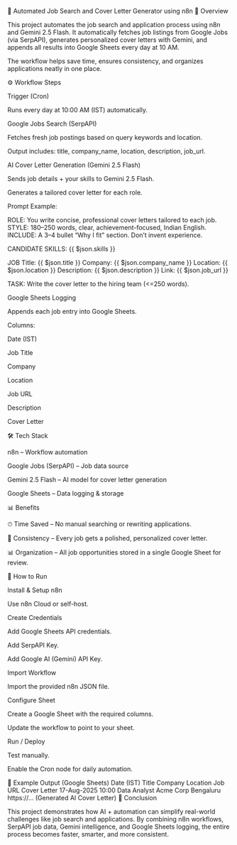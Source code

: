 🚀 Automated Job Search and Cover Letter Generator using n8n
📌 Overview

This project automates the job search and application process using n8n and Gemini 2.5 Flash.
It automatically fetches job listings from Google Jobs (via SerpAPI), generates personalized cover letters with Gemini, and appends all results into Google Sheets every day at 10 AM.

The workflow helps save time, ensures consistency, and organizes applications neatly in one place.

⚙️ Workflow Steps

Trigger (Cron)

Runs every day at 10:00 AM (IST) automatically.

Google Jobs Search (SerpAPI)

Fetches fresh job postings based on query keywords and location.

Output includes: title, company_name, location, description, job_url.

AI Cover Letter Generation (Gemini 2.5 Flash)

Sends job details + your skills to Gemini 2.5 Flash.

Generates a tailored cover letter for each role.

Prompt Example:

ROLE: You write concise, professional cover letters tailored to each job.
STYLE: 180–250 words, clear, achievement-focused, Indian English.
INCLUDE: A 3–4 bullet “Why I fit” section. Don’t invent experience.

CANDIDATE SKILLS:
{{ $json.skills }}

JOB
Title: {{ $json.title }}
Company: {{ $json.company_name }}
Location: {{ $json.location }}
Description: {{ $json.description }}
Link: {{ $json.job_url }}

TASK: Write the cover letter to the hiring team (<=250 words).


Google Sheets Logging

Appends each job entry into Google Sheets.

Columns:

Date (IST)

Job Title

Company

Location

Job URL

Description

Cover Letter

🛠️ Tech Stack

n8n – Workflow automation

Google Jobs (SerpAPI) – Job data source

Gemini 2.5 Flash – AI model for cover letter generation

Google Sheets – Data logging & storage

📊 Benefits

⏱ Time Saved – No manual searching or rewriting applications.

🎯 Consistency – Every job gets a polished, personalized cover letter.

📊 Organization – All job opportunities stored in a single Google Sheet for review.

🚀 How to Run

Install & Setup n8n

Use n8n Cloud or self-host.

Create Credentials

Add Google Sheets API credentials.

Add SerpAPI Key.

Add Google AI (Gemini) API Key.

Import Workflow

Import the provided n8n JSON file.

Configure Sheet

Create a Google Sheet with the required columns.

Update the workflow to point to your sheet.

Run / Deploy

Test manually.

Enable the Cron node for daily automation.

📌 Example Output (Google Sheets)
Date (IST)	Title	Company	Location	Job URL	Cover Letter
17-Aug-2025 10:00	Data Analyst	Acme Corp	Bengaluru	https://...	(Generated AI Cover Letter)
📢 Conclusion

This project demonstrates how AI + automation can simplify real-world challenges like job search and applications. By combining n8n workflows, SerpAPI job data, Gemini intelligence, and Google Sheets logging, the entire process becomes faster, smarter, and more consistent.
